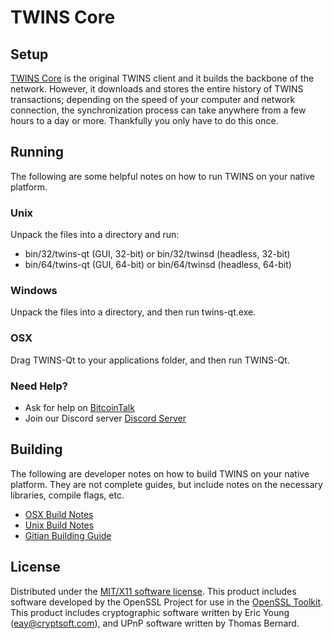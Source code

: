 TWINS Core
=====================

Setup
---------------------
[TWINS Core](https://win.win/wallet) is the original TWINS client and it builds the backbone of the network. However, it downloads and stores the entire history of TWINS transactions; depending on the speed of your computer and network connection, the synchronization process can take anywhere from a few hours to a day or more. Thankfully you only have to do this once.

Running
---------------------
The following are some helpful notes on how to run TWINS on your native platform.

### Unix

Unpack the files into a directory and run:

- bin/32/twins-qt (GUI, 32-bit) or bin/32/twinsd (headless, 32-bit)
- bin/64/twins-qt (GUI, 64-bit) or bin/64/twinsd (headless, 64-bit)

### Windows

Unpack the files into a directory, and then run twins-qt.exe.

### OSX

Drag TWINS-Qt to your applications folder, and then run TWINS-Qt.

### Need Help?

* Ask for help on [BitcoinTalk](https://bitcointalk.org/index.php?topic=5082894.0)
* Join our Discord server [Discord Server](https://discordapp.com/invite/zZbnYKV)

Building
---------------------
The following are developer notes on how to build TWINS on your native platform. They are not complete guides, but include notes on the necessary libraries, compile flags, etc.

- [OSX Build Notes](build-osx.md)
- [Unix Build Notes](build-unix.md)
- [Gitian Building Guide](gitian-building.md)

License
---------------------
Distributed under the [MIT/X11 software license](http://www.opensource.org/licenses/mit-license.php).
This product includes software developed by the OpenSSL Project for use in the [OpenSSL Toolkit](https://www.openssl.org/). This product includes
cryptographic software written by Eric Young ([eay@cryptsoft.com](mailto:eay@cryptsoft.com)), and UPnP software written by Thomas Bernard.
